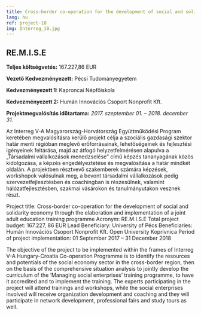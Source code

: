 ```yaml
---
title: Cross-border co-operation for the development of social and solidarity economy through the elaboration and implementation of a joint adult education training programme
lang: hu
ref: project-10
img: Interreg_10.jpg
---
```


## RE.M.I.S.E

__Teljes költségvetés:__ 167.227,86 EUR

__Vezető Kedvezményezett:__ Pécsi Tudományegyetem

__Kedvezményezett 1:__ Kaproncai Népfőiskola

__Kedvezményezett 2:__ Humán Innovációs Csoport Nonprofit Kft.

__Projektmegvalósítás időtartama:__ _2017. szeptember 01. – 2018. december 31._

Az Interreg V-A Magyarország-Horvátország Együttműködési Program keretében megvalósításra kerülő projekt célja a szociális gazdasági szektor határ menti régióban meglevő erőforrásainak, lehetőségeinek és fejlesztési igényeinek feltárása, majd az átfogó helyzetfelmérésen alapulva a „Társadalmi vállalkozások menedzselése” című képzés tananyagának közös kidolgozása, a képzés engedélyeztetése és megvalósítása a határ mindkét oldalán. A projektben résztvevő szakemberek számára képzések, workshopok valósulnak meg, a bevont társadalmi vállalkozások pedig szervezetfejlesztésben és coachingban is részesülnek, valamint hálózatfejlesztésben, szakmai vásárokon és tanulmányutakon vesznek részt.


Project title: Cross-border co-operation for the development of social and solidarity economy through the elaboration and implementation of a joint adult education training programme
Acronym: RE.M.I.S.E
Total project budget: 167.227, 86 EUR
Lead Beneficiary: University of Pécs
Beneficiaries: Humán Innovációs Csoport Nonprofit Kft.
                    	Open University Koprivnica
Period of project implementation: 01 September 2017 – 31 December 2018

The objective of the project to be implemented within the frames of Interreg V-A Hungary-Croatia Co-operation Programme is to identify the resources and potentials of the social economy sector in the cross-border region, then on the basis of the comprehensive situation analysis to jointly develop the curriculum of the ’Managing social enterprises’ training programme, to have it accredited and to implement the training. The experts participating in the project will attend trainings and workshops, while the social enterprises involved will receive organization development and coaching and they will participate in network development, professional fairs and study tours as well.
